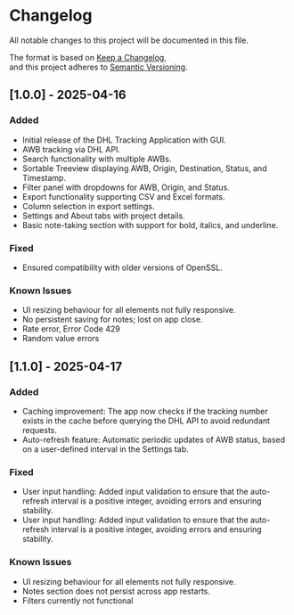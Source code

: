 # Changelog

All notable changes to this project will be documented in this file.

The format is based on [Keep a Changelog](https://keepachangelog.com/en/1.0.0/),  
and this project adheres to [Semantic Versioning](https://semver.org/spec/v2.0.0.html).

## [1.0.0] - 2025-04-16

### Added
- Initial release of the DHL Tracking Application with GUI.
- AWB tracking via DHL API.
- Search functionality with multiple AWBs.
- Sortable Treeview displaying AWB, Origin, Destination, Status, and Timestamp.
- Filter panel with dropdowns for AWB, Origin, and Status.
- Export functionality supporting CSV and Excel formats.
- Column selection in export settings.
- Settings and About tabs with project details.
- Basic note-taking section with support for bold, italics, and underline.

### Fixed
- Ensured compatibility with older versions of OpenSSL.

### Known Issues
- UI resizing behaviour for all elements not fully responsive.
- No persistent saving for notes; lost on app close.
- Rate error, Error Code 429
- Random value errors

## [1.1.0] - 2025-04-17

### Added
- Caching improvement: The app now checks if the tracking number exists in the cache before querying the DHL API to avoid redundant requests.
- Auto-refresh feature: Automatic periodic updates of AWB status, based on a user-defined interval in the Settings tab.

### Fixed
- User input handling: Added input validation to ensure that the auto-refresh interval is a positive integer, avoiding errors and ensuring stability.
- User input handling: Added input validation to ensure that the auto-refresh interval is a positive integer, avoiding errors and ensuring stability.

### Known Issues
- UI resizing behaviour for all elements not fully responsive.
- Notes section does not persist across app restarts.
- Filters currently not functional
